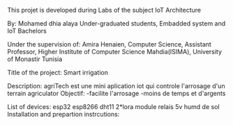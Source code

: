 This projet is developed during Labs of the subject IoT Architecture

By:
Mohamed dhia alaya
Under-graduated students, 
Embadded system and IoT Bachelors 


Under the supervision of:
Amira Henaien, 
Computer Science, Assistant Professor,
Higher Institute of Computer Science Mahdia(ISIMA),
University of Monastir Tunisia


Title of the project:
Smart irrigation

Description:
agriTech est une mini aplication iot qui controle l'arrosage d'un terrain agriculator 
Objectif:
-facilite l'arrosage
-moins de temps et d'argents

List of devices:
esp32
esp8266
dht11
2*lora module
relais 5v
humd de sol 
Installation and prepartion instrcutions: 
